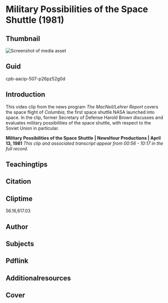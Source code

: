 # Military Possibilities of the Space Shuttle (1981)



## Thumbnail

![Screenshot of media asset](https://s3.amazonaws.com/americanarchive.org/primary_source_sets/8-507-p26pz52g0d.jpg "Screenshot media asset")

## Guid
cpb-aacip-507-p26pz52g0d

## Introduction

This video clip from the news program _The MacNeil/Lehrer Report_ covers the space flight of _Columbia_, the first space shuttle NASA launched into space. In the clip, former Secretary of Defense Harold Brown discusses and evaluates military possibilities of the space shuttle, with respect to the Soviet Union in particular. 


<b>Military Possibilities of the Space Shuttle</b>
<b>| NewsHour Productions | April 13, 1981</b>
<i>This clip and associated transcript appear from 00:56 - 10:17 in the full record.</i>

## Teachingtips

## Citation

## Cliptime

56.16,617.03

## Author
## Subjects
## Pdflink
## Additionalresources
## Cover
